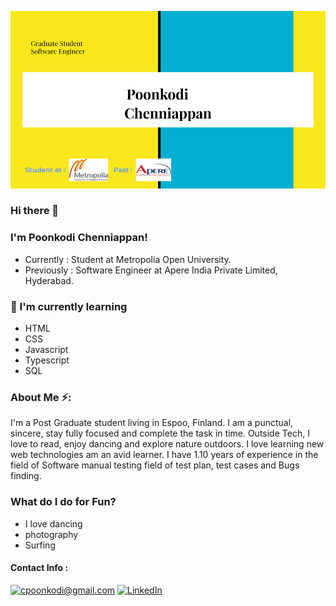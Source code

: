 
![PoonkodiBanner](poonkodi.png)
### Hi there 👋

### I'm Poonkodi Chenniappan!

* Currently : Student at Metropolia Open University.
* Previously : Software Engineer at Apere India Private Limited, Hyderabad.

### 🌱 I'm currently learning
* HTML
* CSS
* Javascript
* Typescript
* SQL

### About Me ⚡:

I'm a Post Graduate student living in Espoo, Finland. I am a punctual, sincere, stay fully focused and complete the task in time. Outside Tech, I love to read, enjoy dancing and explore nature outdoors. I love learning new web technologies am an avid learner. I have 1.10 years of experience in the field of Software manual testing field of test plan, test cases and Bugs finding.

### What do I do for Fun?
- I love dancing
- photography
- Surfing

#### Contact Info : 
<a href="mailto:cpoonkodi@gmail.com">![cpoonkodi@gmail.com](https://img.shields.io/badge/Gmail-D14836?style=for-the-badge&logo=gmail&logoColor=white)</a> 
<a href="https://www.linkedin.com/in/poonkodi-chenniappan-7b5225a7/">![LinkedIn](https://img.shields.io/badge/LinkedIn-0077B5?style=for-the-badge&logo=linkedin&logoColor=white)</a>

